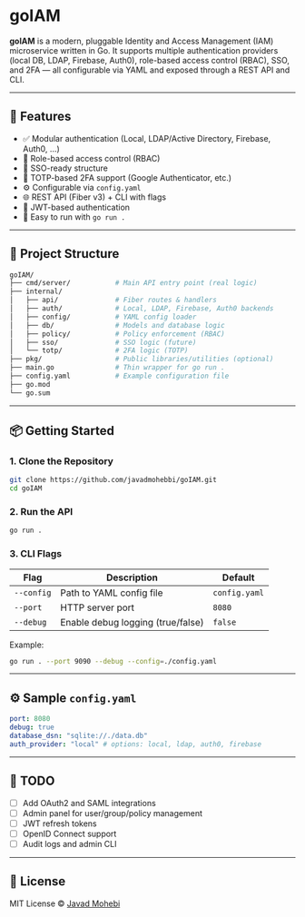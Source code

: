 # goIAM

**goIAM** is a modern, pluggable Identity and Access Management (IAM) microservice written in Go. It supports multiple authentication providers (local DB, LDAP, Firebase, Auth0), role-based access control (RBAC), SSO, and 2FA — all configurable via YAML and exposed through a REST API and CLI.

---

## 🚀 Features

- ✅ Modular authentication (Local, LDAP/Active Directory, Firebase, Auth0, ...)
- 🔐 Role-based access control (RBAC)
- 🔁 SSO-ready structure
- 🔢 TOTP-based 2FA support (Google Authenticator, etc.)
- ⚙️ Configurable via `config.yaml`
- 🌐 REST API (Fiber v3) + CLI with flags
- 🔐 JWT-based authentication
- 🧪 Easy to run with `go run .`

---

## 📁 Project Structure

```bash
goIAM/
├── cmd/server/           # Main API entry point (real logic)
├── internal/
│   ├── api/              # Fiber routes & handlers
│   ├── auth/             # Local, LDAP, Firebase, Auth0 backends
│   ├── config/           # YAML config loader
│   ├── db/               # Models and database logic
│   ├── policy/           # Policy enforcement (RBAC)
│   ├── sso/              # SSO logic (future)
│   └── totp/             # 2FA logic (TOTP)
├── pkg/                  # Public libraries/utilities (optional)
├── main.go               # Thin wrapper for go run .
├── config.yaml           # Example configuration file
├── go.mod
└── go.sum
```

---

## 📦 Getting Started

### 1. Clone the Repository

```bash
git clone https://github.com/javadmohebbi/goIAM.git
cd goIAM
```

### 2. Run the API

```bash
go run .
```

### 3. CLI Flags

| Flag         | Description                          | Default       |
|--------------|--------------------------------------|---------------|
| `--config`   | Path to YAML config file             | `config.yaml` |
| `--port`     | HTTP server port                     | `8080`        |
| `--debug`    | Enable debug logging (true/false)    | `false`       |

Example:

```bash
go run . --port 9090 --debug --config=./config.yaml
```

---

## ⚙️ Sample `config.yaml`

```yaml
port: 8080
debug: true
database_dsn: "sqlite://./data.db"
auth_provider: "local" # options: local, ldap, auth0, firebase
```

---

## 📌 TODO

- [ ] Add OAuth2 and SAML integrations
- [ ] Admin panel for user/group/policy management
- [ ] JWT refresh tokens
- [ ] OpenID Connect support
- [ ] Audit logs and admin CLI

---

## 📄 License

MIT License © [Javad Mohebi](https://github.com/javadmohebbi)
